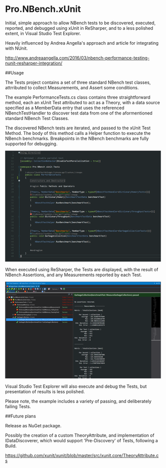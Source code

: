 # Pro.NBench.xUnit

Initial, simple approach to allow NBench tests to be discovered, executed, reported, and debugged using xUnit in ReSharper, and to a less polished extent, in Visual Studio Test Explorer.

Heavily influenced by Andrea Angella's approach and article for integrating with NUnit.

http://www.andreaangella.com/2016/03/nbench-performance-testing-nunit-resharper-integration/

##Usage

The Tests project contains a set of three standard NBench test classes, attrributed to collect Measurements, and Assert some conditions.

The example PerformanceTests.cs class contains three straightforward method, each an xUnit Test attributed to act as a Theory, with a data source specified as a MemberData entry that uses the referenced NBenchTestHandler to discover test data from one of the aformentioned standard NBench Test Classes. 

The discovered NBench tests are iterated, and passed to the xUnit Test Method. The body of this method calls a Helper function to execute the NBench benchmarks. Breakpoints in the NBench benchmarks are fully supported for debugging.

![PerformanceTests](PerformanceTests.PNG)

When executed using ReSharper, the Tests are displayed, with the result of NBench Assertions, and any Measurements reported by each Test.

![ResharperResults](ResharperResults.PNG)

Visual Studio Test Explorer will also execute and debug the Tests, but presentation of results is less polished.

Please note, the example includes a variety of passing, and deliberately failing Tests.

##Future plans

Release as NuGet package.

Possibly the creation of a custom TheoryAttribute, and implementation of IDataDiscoverer, which would support 'Pre-Discovery' of Tests, following a Build.

https://github.com/xunit/xunit/blob/master/src/xunit.core/TheoryAttribute.cs


